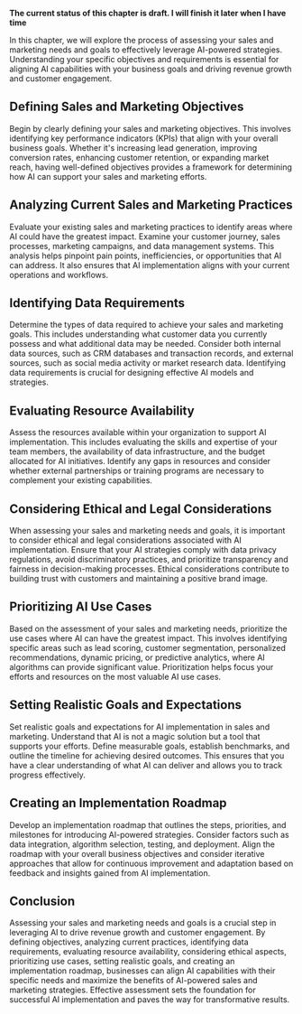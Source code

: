 **The current status of this chapter is draft. I will finish it later when I have time**

In this chapter, we will explore the process of assessing your sales and marketing needs and goals to effectively leverage AI-powered strategies. Understanding your specific objectives and requirements is essential for aligning AI capabilities with your business goals and driving revenue growth and customer engagement.

Defining Sales and Marketing Objectives
---------------------------------------

Begin by clearly defining your sales and marketing objectives. This involves identifying key performance indicators (KPIs) that align with your overall business goals. Whether it's increasing lead generation, improving conversion rates, enhancing customer retention, or expanding market reach, having well-defined objectives provides a framework for determining how AI can support your sales and marketing efforts.

Analyzing Current Sales and Marketing Practices
-----------------------------------------------

Evaluate your existing sales and marketing practices to identify areas where AI could have the greatest impact. Examine your customer journey, sales processes, marketing campaigns, and data management systems. This analysis helps pinpoint pain points, inefficiencies, or opportunities that AI can address. It also ensures that AI implementation aligns with your current operations and workflows.

Identifying Data Requirements
-----------------------------

Determine the types of data required to achieve your sales and marketing goals. This includes understanding what customer data you currently possess and what additional data may be needed. Consider both internal data sources, such as CRM databases and transaction records, and external sources, such as social media activity or market research data. Identifying data requirements is crucial for designing effective AI models and strategies.

Evaluating Resource Availability
--------------------------------

Assess the resources available within your organization to support AI implementation. This includes evaluating the skills and expertise of your team members, the availability of data infrastructure, and the budget allocated for AI initiatives. Identify any gaps in resources and consider whether external partnerships or training programs are necessary to complement your existing capabilities.

Considering Ethical and Legal Considerations
--------------------------------------------

When assessing your sales and marketing needs and goals, it is important to consider ethical and legal considerations associated with AI implementation. Ensure that your AI strategies comply with data privacy regulations, avoid discriminatory practices, and prioritize transparency and fairness in decision-making processes. Ethical considerations contribute to building trust with customers and maintaining a positive brand image.

Prioritizing AI Use Cases
-------------------------

Based on the assessment of your sales and marketing needs, prioritize the use cases where AI can have the greatest impact. This involves identifying specific areas such as lead scoring, customer segmentation, personalized recommendations, dynamic pricing, or predictive analytics, where AI algorithms can provide significant value. Prioritization helps focus your efforts and resources on the most valuable AI use cases.

Setting Realistic Goals and Expectations
----------------------------------------

Set realistic goals and expectations for AI implementation in sales and marketing. Understand that AI is not a magic solution but a tool that supports your efforts. Define measurable goals, establish benchmarks, and outline the timeline for achieving desired outcomes. This ensures that you have a clear understanding of what AI can deliver and allows you to track progress effectively.

Creating an Implementation Roadmap
----------------------------------

Develop an implementation roadmap that outlines the steps, priorities, and milestones for introducing AI-powered strategies. Consider factors such as data integration, algorithm selection, testing, and deployment. Align the roadmap with your overall business objectives and consider iterative approaches that allow for continuous improvement and adaptation based on feedback and insights gained from AI implementation.

Conclusion
----------

Assessing your sales and marketing needs and goals is a crucial step in leveraging AI to drive revenue growth and customer engagement. By defining objectives, analyzing current practices, identifying data requirements, evaluating resource availability, considering ethical aspects, prioritizing use cases, setting realistic goals, and creating an implementation roadmap, businesses can align AI capabilities with their specific needs and maximize the benefits of AI-powered sales and marketing strategies. Effective assessment sets the foundation for successful AI implementation and paves the way for transformative results.
